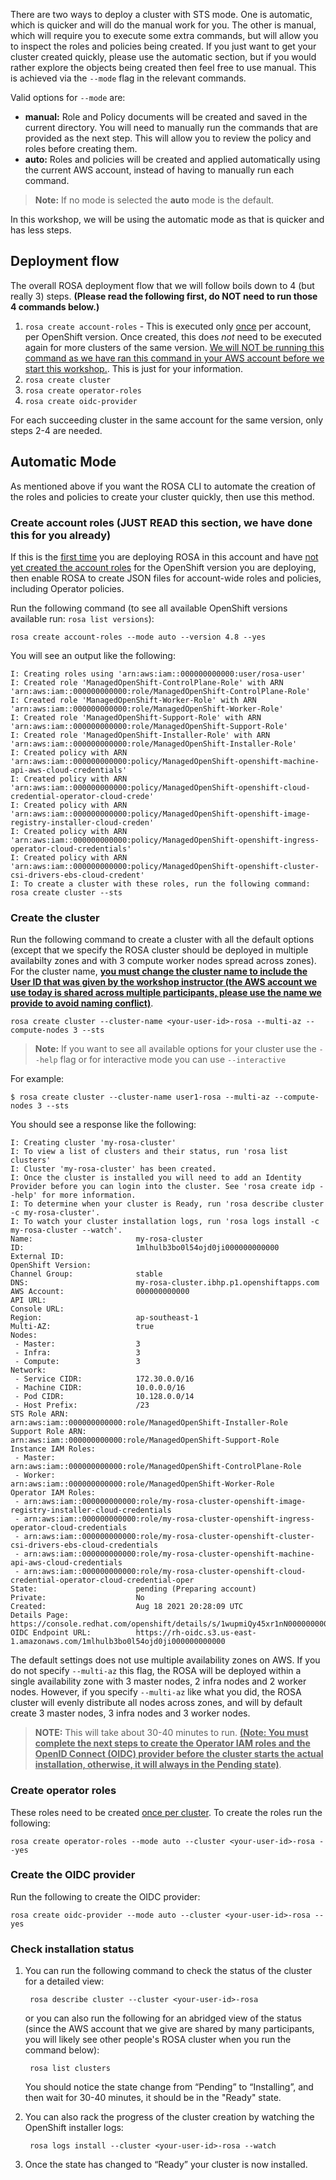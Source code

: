 There are two ways to deploy a cluster with STS mode. One is automatic, which is quicker and will do the manual work for you. The other is manual, which will require you to execute some extra commands, but will allow you to inspect the roles and policies being created. If you just want to get your cluster created quickly, please use the automatic section, but if you would rather explore the objects being created then feel free to use manual. This is achieved via the `--mode` flag in the relevant commands.

Valid options for `--mode` are:

- **manual:** Role and Policy documents will be created and saved in the current directory. You will need to manually run the commands that are provided  as the next step.  This will allow you to review the policy and roles before creating them.
- **auto:** Roles and policies will be created and applied automatically using the current AWS account, instead of having to manually run each command.

>**Note:** If no mode is selected the **auto** mode is the default.

In this workshop, we will be using the automatic mode as that is quicker and has less steps.

## Deployment flow
The overall ROSA deployment flow that we will follow boils down to 4 (but really 3) steps. **(Please read the following first, do NOT need to run those 4 commands below.)**

1. `rosa create account-roles` - This is executed only <u>once</u> per account, per OpenShift version. Once created, this does *not* need to be executed again for more clusters of the same version. <u>We will NOT be running this command as we have ran this command in your AWS account before we start this workshop.</u>. This is just for your information.
1. `rosa create cluster`
1. `rosa create operator-roles`
1. `rosa create oidc-provider`

For each succeeding cluster in the same account for the same version, only steps 2-4 are needed.

## Automatic Mode
As mentioned above if you want the ROSA CLI to automate the creation of the roles and policies to create your cluster quickly, then use this method.

### Create account roles (**JUST READ this section, we have done this for you already**)
If this is the <u>first time</u> you are deploying ROSA in this account and have <u>not yet created the account roles</u> for the OpenShift version you are deploying, then enable ROSA to create JSON files for account-wide roles and policies, including Operator policies. 

Run the following command (to see all available OpenShift versions available run: `rosa list versions`):

    rosa create account-roles --mode auto --version 4.8 --yes

You will see an output like the following:

    I: Creating roles using 'arn:aws:iam::000000000000:user/rosa-user'
    I: Created role 'ManagedOpenShift-ControlPlane-Role' with ARN 'arn:aws:iam::000000000000:role/ManagedOpenShift-ControlPlane-Role'
    I: Created role 'ManagedOpenShift-Worker-Role' with ARN 'arn:aws:iam::000000000000:role/ManagedOpenShift-Worker-Role'
    I: Created role 'ManagedOpenShift-Support-Role' with ARN 'arn:aws:iam::000000000000:role/ManagedOpenShift-Support-Role'
    I: Created role 'ManagedOpenShift-Installer-Role' with ARN 'arn:aws:iam::000000000000:role/ManagedOpenShift-Installer-Role'
    I: Created policy with ARN 'arn:aws:iam::000000000000:policy/ManagedOpenShift-openshift-machine-api-aws-cloud-credentials'
    I: Created policy with ARN 'arn:aws:iam::000000000000:policy/ManagedOpenShift-openshift-cloud-credential-operator-cloud-crede'
    I: Created policy with ARN 'arn:aws:iam::000000000000:policy/ManagedOpenShift-openshift-image-registry-installer-cloud-creden'
    I: Created policy with ARN 'arn:aws:iam::000000000000:policy/ManagedOpenShift-openshift-ingress-operator-cloud-credentials'
    I: Created policy with ARN 'arn:aws:iam::000000000000:policy/ManagedOpenShift-openshift-cluster-csi-drivers-ebs-cloud-credent'
    I: To create a cluster with these roles, run the following command:
    rosa create cluster --sts


### Create the cluster
Run the following command to create a cluster with all the default options (except that we specify the ROSA cluster should be deployed in multiple availabilty zones and with 3 compute worker nodes spread across zones). For the cluster name, <b><u>you must change the cluster name to include the User ID that was given by the workshop instructor (the AWS account we use today is shared across multiple participants, please use the name we provide to avoid naming conflict)</u></b>.

    rosa create cluster --cluster-name <your-user-id>-rosa --multi-az --compute-nodes 3 --sts

>**Note:** If you want to see all available options for your cluster use the `--help` flag or for interactive mode you can use `--interactive`

For example: 

    $ rosa create cluster --cluster-name user1-rosa --multi-az --compute-nodes 3 --sts

You should see a response like the following:

    I: Creating cluster 'my-rosa-cluster'
    I: To view a list of clusters and their status, run 'rosa list clusters'
    I: Cluster 'my-rosa-cluster' has been created.
    I: Once the cluster is installed you will need to add an Identity Provider before you can login into the cluster. See 'rosa create idp --help' for more information.
    I: To determine when your cluster is Ready, run 'rosa describe cluster -c my-rosa-cluster'.
    I: To watch your cluster installation logs, run 'rosa logs install -c my-rosa-cluster --watch'.
    Name:                       my-rosa-cluster
    ID:                         1mlhulb3bo0l54ojd0ji000000000000
    External ID:                
    OpenShift Version:          
    Channel Group:              stable
    DNS:                        my-rosa-cluster.ibhp.p1.openshiftapps.com
    AWS Account:                000000000000
    API URL:                    
    Console URL:                
    Region:                     ap-southeast-1
    Multi-AZ:                   true
    Nodes:
     - Master:                  3
     - Infra:                   3
     - Compute:                 3
    Network:
     - Service CIDR:            172.30.0.0/16
     - Machine CIDR:            10.0.0.0/16
     - Pod CIDR:                10.128.0.0/14
     - Host Prefix:             /23
    STS Role ARN:               arn:aws:iam::000000000000:role/ManagedOpenShift-Installer-Role
    Support Role ARN:           arn:aws:iam::000000000000:role/ManagedOpenShift-Support-Role
    Instance IAM Roles:
     - Master:                  arn:aws:iam::000000000000:role/ManagedOpenShift-ControlPlane-Role
     - Worker:                  arn:aws:iam::000000000000:role/ManagedOpenShift-Worker-Role
    Operator IAM Roles:
     - arn:aws:iam::000000000000:role/my-rosa-cluster-openshift-image-registry-installer-cloud-credentials
     - arn:aws:iam::000000000000:role/my-rosa-cluster-openshift-ingress-operator-cloud-credentials
     - arn:aws:iam::000000000000:role/my-rosa-cluster-openshift-cluster-csi-drivers-ebs-cloud-credentials
     - arn:aws:iam::000000000000:role/my-rosa-cluster-openshift-machine-api-aws-cloud-credentials
     - arn:aws:iam::000000000000:role/my-rosa-cluster-openshift-cloud-credential-operator-cloud-credential-oper
    State:                      pending (Preparing account)
    Private:                    No
    Created:                    Aug 18 2021 20:28:09 UTC
    Details Page:               https://console.redhat.com/openshift/details/s/1wupmiQy45xr1nN000000000000
    OIDC Endpoint URL:          https://rh-oidc.s3.us-east-1.amazonaws.com/1mlhulb3bo0l54ojd0ji000000000000

The default settings does not use multiple availability zones on AWS. If you do not specify `--multi-az` this flag, the ROSA will be deployed within a single availability zone with 3 master nodes, 2 infra nodes and 2 worker nodes. However, if you specify `--multi-az` like what you did, the ROSA cluster will evenly distribute all nodes across zones, and will by default create 3 master nodes, 3 infra nodes and 3 worker nodes.

>**NOTE:** This will take about 30-40 minutes to run. <b><u>(Note: You must complete the next steps to create the Operator IAM roles and the OpenID Connect (OIDC) provider before the cluster starts the actual installation, otherwise, it will always in the Pending state)</u></b>.

### Create operator roles
These roles need to be created <u>once per cluster</u>. To create the roles run the following:

    rosa create operator-roles --mode auto --cluster <your-user-id>-rosa --yes

### Create the OIDC provider
Run the following to create the OIDC provider:

    rosa create oidc-provider --mode auto --cluster <your-user-id>-rosa --yes

### Check installation status
1. You can run the following command to check the status of the cluster for a detailed view:

        rosa describe cluster --cluster <your-user-id>-rosa

    or you can also run the following for an abridged view of the status (since the AWS account that we give are shared by many participants, you will likely see other people's ROSA cluster when you run the command below):

        rosa list clusters

    You should notice the state change from “Pending” to “Installing”, and then wait for 30-40 minutes, it should be in the "Ready" state.
    
1. You can also rack the progress of the cluster creation by watching the OpenShift installer logs:

        rosa logs install --cluster <your-user-id>-rosa --watch

1. Once the state has changed to “Ready” your cluster is now installed.  
